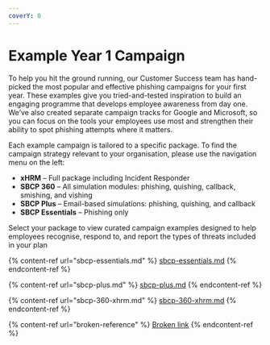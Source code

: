 ```yaml
---
coverY: 0
---
```


# Example Year 1 Campaign

To help you hit the ground running, our Customer Success team has hand-picked the most popular and effective phishing campaigns for your first year. These examples give you tried-and-tested inspiration to build an engaging programme that develops employee awareness from day one. We’ve also created separate campaign tracks for Google and Microsoft, so you can focus on the tools your employees use most and strengthen their ability to spot phishing attempts where it matters.

Each example campaign is tailored to a specific package. To find the campaign strategy relevant to your organisation, please use the navigation menu on the left:

* **xHRM** – Full package including Incident Responder
* **SBCP 360** – All simulation modules: phishing, quishing, callback, smishing, and vishing
* **SBCP Plus** – Email-based simulations: phishing, quishing, and callback
* **SBCP Essentials** – Phishing only

Select your package to view curated campaign examples designed to help employees recognise, respond to, and report the types of threats included in your plan

{% content-ref url="sbcp-essentials.md" %}
[sbcp-essentials.md](sbcp-essentials.md)
{% endcontent-ref %}

{% content-ref url="sbcp-plus.md" %}
[sbcp-plus.md](sbcp-plus.md)
{% endcontent-ref %}

{% content-ref url="sbcp-360-xhrm.md" %}
[sbcp-360-xhrm.md](sbcp-360-xhrm.md)
{% endcontent-ref %}

{% content-ref url="broken-reference" %}
[Broken link](broken-reference)
{% endcontent-ref %}
